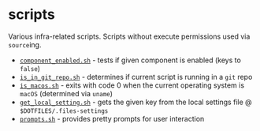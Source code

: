 # scripts

<!-- TODO: make this accuracte, scripts like `component_enabled` are executed directly -->

Various infra-related scripts. Scripts without execute permissions used via `source`ing.

- [`component_enabled.sh`](./component_enabled.sh) - tests if given component is enabled (keys to `false`)
- [`is_in_git_repo.sh`](./is_in_git_repo) - determines if current script is running in a `git` repo
- [`is_macos.sh`](./is_macos.sh) - exits with code 0 when the current operating system is `macOS` (determined via `uname`)
- [`get_local_setting.sh`](./get_local_setting.sh) - gets the given key from the local settings file @ `$DOTFILES/.files-settings`
- [`prompts.sh`](./prompts.sh) - provides pretty prompts for user interaction
